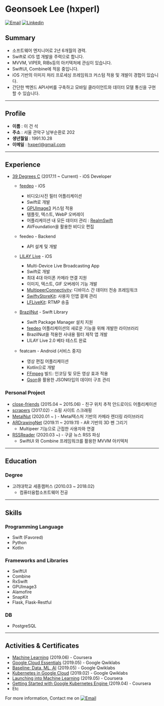 # Geonsoek Lee (hxperl)

<a href="mailto:hxperl@gmail.com">![Email](https://img.shields.io/badge/email-hxperl@gmail.com-ea4335.svg)</a>
<a href="https://www.linkedin.com/in/geon-seok-lee-50ab48141/">![Linkedin](https://img.shields.io/badge/linkedin-hxperl-0077b5.svg)</a>

## Summary
- 소프트웨어 엔지니어로 2년 6개월의 경력.
- Swift로 iOS 앱 개발을 주력으로 합니다.
- MVVM, VIPER, RIBs등의 아키텍처에 관심이 있습니다.
- SwiftUI, Combine에 적응 중입니다.
- iOS 기반의 이미지 처리 프로세싱 프레임워크 커스텀 적용 및 개발이 경헙이 있습니다.
- 간단한 백엔드 API서버를 구축하고 모바일 클라이언트와 데이터 모델 통신을 구현할 수 있습니다.

----

## Profile
* **이름** : 이 건 석
* **주소** : 서울 관악구 남부순환로 202
* **생년월일** : 1991.10.28
* **이메일** : hxperl@gmail.com
----

## Experience
- [39 Degrees C](http://39degreesc.com/) (2017.11 ~ Current) - iOS Developer
    - [feedeo](https://apps.apple.com/us/app/feedeo-using-fancy-template/id1482728082?l=en&ls=1) - iOS
      - 비디오/사진 필터 어플리케이션
      - Swift로 개발
      - [GPUImage3](https://github.com/BradLarson/GPUImage3) 커스텀 적용
      - 템플릿, 텍스트, WebP 오버레이
      - 어플리케이션 내 모든 데이터 관리 : [RealmSwift](https://realm.io/docs/swift/latest/)
      - AVFoundation을 활용한 비디오 편집

    - feedeo - Backend
      - API 설계 및 개발
    - [LILAY Live](https://apps.apple.com/us/app/lilay-mobile-live-streaming/id1444002902?l=ko&ls=1) - iOS
      - Multi-Device Live Broadcasting App
      - Swift로 개발
      - 최대 4대 아이폰 카메라 연결 지원
      - 이미지, 텍스트, GIF 오버레이 기능 개발
      - [MultipeerConnectivity](https://developer.apple.com/documentation/multipeerconnectivity): 디바이스 간 데이터 전송 프레임워크
      - [SwiftyStoreKit](https://github.com/bizz84/SwiftyStoreKit): 사용자 인앱 결제 관리
      - [LFLiveKit](https://github.com/LaiFengiOS/LFLiveKit): RTMP 송출
    - [BrazilNut](https://github.com/hxperl/BrazilNut) - Swift Library
      - Swift Package Manager 설치 지원
      - [feedeo](https://apps.apple.com/us/app/feedeo-using-fancy-template/id1482728082?l=en&ls=1) 어플리케이션의 새로운 기능을 위해 개발한 라이브러리
      - BrazilNut을 적용한 사내용 필터 제작 앱 개발
      - LILAY Live 2.0 베타 테스트 완료
    - featcam - Android (서비스 중지)
      - 영상 편집 어플리케이션
      - Kotlin으로 개발
      - [FFmpeg](https://www.ffmpeg.org/) 빌드: 인코딩 및 모든 영상 효과 적용
      - [Gson](https://github.com/google/gson)을 활용한 JSON타입의 데이터 구조 관리

### Personal Project
- [close-friends](https://github.com/hxperl/close-friends) (2015.04 ~ 2015.06) - 친구 위치 추적 안드로이드 어플리케이션
- [scrapers](https://github.com/hxperl/scrapers) (2017.02) - 쇼핑 사이트 스크래핑
- [MetalNut](https://github.com/hxperl/MetalNut) (2020.01 ~ ) - Metal텍스처 기반의 카메라 렌더링 라이브러리 
- [ARDrawingNet](https://github.com/hxperl/ARDrawingNet) (2019.11 ~ 2019.11) - AR 기반의 3D 펜 그리기
    - Multipeer 기능으로 근접한 사용자와 연결
- [RSSReader](https://github.com/hxperl/RSSReader) (2020.03 ~) - 구글 뉴스 RSS 파싱
    - SwiftUI 와 Combine 프레임워크를 활용한 MVVM 아키텍처

----

## Education
### Degree
- 고려대학교 세종캠퍼스 (2010.03 ~ 2018.02)
  - 컴퓨터융합소프트웨어 전공
----

## Skills

### Programming Language
- Swift (Favored)
- Python
- Kotlin

### Frameworks and Libraries
- SwiftUI
- Combine
- RxSwift
- GPUImage3
- Alamofire
- SnapKit
- Flask, Flask-Restful

### DB
- PostgreSQL

----

## Activities & Certificates
- [Machine Learning](https://www.coursera.org/account/accomplishments/verify/NF232N8AA2D7) (2019.06) - Coursera
- [Google Cloud Essentials](https://www.qwiklabs.com/public_profiles/a48e4bf4-6a4c-43be-a604-afd88dfa6335) (2019.05) - Google Qwiklabs
- [Baseline: Data, ML, AI](https://www.qwiklabs.com/public_profiles/a48e4bf4-6a4c-43be-a604-afd88dfa6335) (2019.05) - Google Qwiklabs
- [Kubernetes in Google Cloud](https://www.qwiklabs.com/public_profiles/a48e4bf4-6a4c-43be-a604-afd88dfa6335) (2019.02) - Google Qwiklabs
- [Launching into Machine Learning](https://www.coursera.org/account/accomplishments/verify/7KYVGBYW6D63) (2019.05) - Coursera
- [Getting Started with Google Kubernetes Engine
](https://www.coursera.org/account/accomplishments/verify/HT46KR5RUM8Z) (2019.04) - Coursera
- Etc


For more information, Contact me on <a href="mailto:hxperl@gmail.com">![Email](https://img.shields.io/badge/email-hxperl@gmail.com-ea4335.svg)</a>
